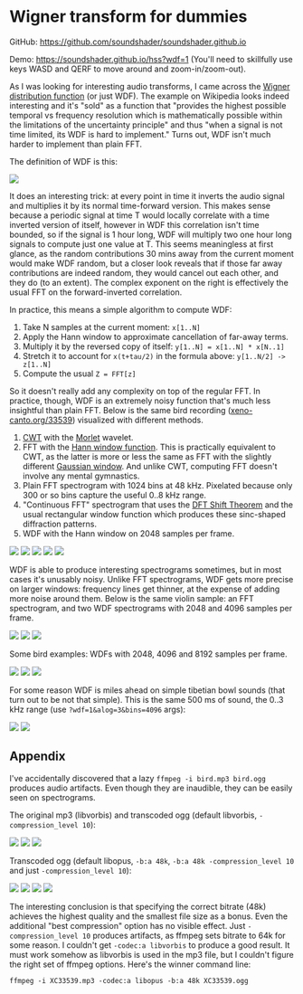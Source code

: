# Wigner transform for dummies

GitHub: https://github.com/soundshader/soundshader.github.io

Demo: https://soundshader.github.io/hss?wdf=1 (You'll need to skillfully use keys WASD and QERF to move around and zoom-in/zoom-out).

As I was looking for interesting audio transforms, I came across the [Wigner distribution function](https://en.wikipedia.org/wiki/Wigner_distribution_function) (or just WDF). The example on Wikipedia looks indeed interesting and it's "sold" as a function that "provides the highest possible temporal vs frequency resolution which is mathematically possible within the limitations of the uncertainty principle" and thus "when a signal is not time limited, its WDF is hard to implement." Turns out, WDF isn't much harder to implement than plain FFT.

The definition of WDF is this:

![](https://wikimedia.org/api/rest_v1/media/math/render/svg/19c9f4b33c08f69c7fb37b43ddb28e13af25154c)

It does an interesting trick: at every point in time it inverts the audio signal and multiplies it by its normal time-forward version. This makes sense because a periodic signal at time T would locally correlate with a time inverted version of itself, however in WDF this correlation isn't time bounded, so if the signal is 1 hour long, WDF will multiply two one hour long signals to compute just one value at T. This seems meaningless at first glance, as the random contributions 30 mins away from the current moment would make WDF random, but a closer look reveals that if those far away contributions are indeed random, they would cancel out each other, and they do (to an extent). The complex exponent on the right is effectively the usual FFT on the forward-inverted correlation.

In practice, this means a simple algorithm to compute WDF:

1. Take N samples at the current moment: `x[1..N]`
1. Apply the Hann window to approximate cancellation of far-away terms.
1. Multiply it by the reversed copy of itself: `y[1..N] = x[1..N] * x[N..1]`
1. Stretch it to account for `x(t+tau/2)` in the formula above: `y[1..N/2] -> z[1..N]`
1. Compute the usual `Z = FFT[z]`

So it doesn't really add any complexity on top of the regular FFT. In practice, though, WDF is an extremely noisy function that's much less insightful than plain FFT. Below is the same bird recording ([xeno-canto.org/33539](https://www.xeno-canto.org/33539)) visualized with different methods. 

1. [CWT](https://en.wikipedia.org/wiki/Continuous_wavelet_transform) with the [Morlet](https://en.wikipedia.org/wiki/Morlet_wavelet) wavelet.
2. FFT with the [Hann window function](https://en.wikipedia.org/wiki/Window_function#Hann_and_Hamming_windows). This is practically equivalent to CWT, as the latter is more or less the same as FFT with the slightly different [Gaussian window](https://en.wikipedia.org/wiki/Window_function#Gaussian_window). And unlike CWT, computing FFT doesn't involve any mental gymnastics.
3. Plain FFT spectrogram with 1024 bins at 48 kHz. Pixelated because only 300 or so bins capture the useful 0..8 kHz range.
4. "Continuous FFT" spectrogram that uses the [DFT Shift Theorem](index.html) and the usual rectangular window function which produces these sinc-shaped diffraction patterns.
5. WDF with the Hann window on 2048 samples per frame.

[![](comp/cwt.jpg)](comp/cwt.png)
[![](comp/hann.xs.jpg)](comp/hann.jpg)
[![](comp/fft-1.jpg)](comp/fft-1.png)
[![](comp/fft-2.jpg)](comp/fft-2.png)
[![](comp/wdf.xs.jpg)](comp/wdf.jpg)

WDF is able to produce interesting spectrograms sometimes, but in most cases it's unusably noisy. Unlike FFT spectrograms, WDF gets more precise on larger windows: frequency lines get thinner, at the expense of adding more noise around them. Below is the same violin sample: an FFT spectrogram, and two WDF spectrograms with 2048 and 4096 samples per frame.

[![](wdf/v-fft.xs.jpg)](wdf/v-fft.jpg)
[![](wdf/v-wdf.xs.jpg)](wdf/v-wdf.jpg)
[![](wdf/v-wdf-2.xs.jpg)](wdf/v-wdf-2.jpg)

Some bird examples: WDFs with 2048, 4096 and 8192 samples per frame.

[![](wdf/wdf-2.xs.jpg)](wdf/wdf-2.jpg)
[![](wdf/wdf-5.xs.jpg)](wdf/wdf-5.jpg)
[![](wdf/wdf-6.xs.jpg)](wdf/wdf-6.jpg)

For some reason WDF is miles ahead on simple tibetian bowl sounds (that turn out to be not that simple). This is the same 500 ms of sound, the 0..3 kHz range (use `?wdf=1&alog=3&bins=4096` args):

[![](wdf/bowl-wdf.xs.jpg)](wdf/bowl-wdf.jpg)
[![](wdf/bowl-fft.xs.jpg)](wdf/bowl-fft.jpg)

## Appendix

I've accidentally discovered that a lazy `ffmpeg -i bird.mp3 bird.ogg` produces audio artifacts. Even though they are inaudible, they can be easily seen on spectrograms.

The original mp3 (libvorbis) and transcoded ogg (default libvorbis, `-compression_level 10`):

[![](bird/16.jpg)](bird/16.png)
[![](opus/vorbis.xs.jpg)](opus/vorbis.jpg)
[![](opus/vorbis10.xs.jpg)](opus/vorbis10.jpg)

Transcoded ogg (default libopus, `-b:a 48k`, `-b:a 48k -compression_level 10` and just `-compression_level 10`):

[![](opus/opus.xs.jpg)](opus/opus.jpg)
[![](opus/opus-48k.xs.jpg)](opus/opus-48k.jpg)
[![](opus/opus-48k-comp10.xs.jpg)](opus/opus-48k-comp10.jpg)
[![](opus/opus-comp10.xs.jpg)](opus/opus-comp10.jpg)

The interesting conclusion is that specifying the correct bitrate (48k) achieves the highest quality and the smallest file size as a bonus. Even the additional "best compression" option has no visible effect. Just `-compression_level 10` produces artifacts, as ffmpeg sets bitrate to 64k for some reason. I couldn't get `-codec:a libvorbis` to produce a good result. It must work somehow as libvorbis is used in the mp3 file, but I couldn't figure the right set of ffmpeg options. Here's the winner command line:

```
ffmpeg -i XC33539.mp3 -codec:a libopus -b:a 48k XC33539.ogg
```
